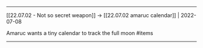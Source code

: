***

[[22.07.02 - Not so secret weapon]] -> [[22.07.02 amaruc calendar]] | 2022-07-08

Amaruc wants a tiny calendar to track the full moon #items

***